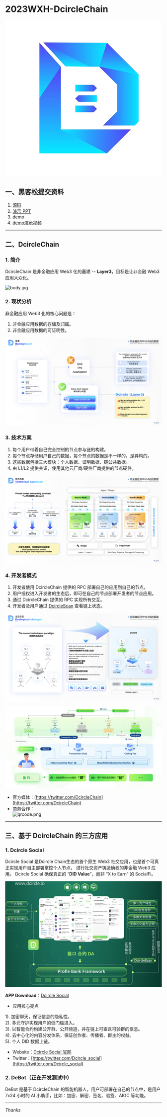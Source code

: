 # 2023WXH-DcircleChain

![logo.png](resource%2Flogo.png)

## 一、黑客松提交资料

1. [源码](src)
2. [演示 PPT](ppt)
3. [demo](demo)
4. [demo演示视频](demo)

---

## 二、DcircleChain

### 1. 简介

DcircleChain 是非金融应用 Web3 化的基建 -- **Layer3**，目标是让非金融 Web3 应用大众化。

![body.jpg](resource%2Fbody.jpg)

### 2. 现状分析

非金融应用 Web3 化的核心问题是：
1. 非金融应用数据的存储及归属。
2. 非金融应用数据的可证明性。

![ppt002.jpeg](resource%2Fppt002.jpeg)


### 3. 技术方案

1. 每个用户带着自己完全控制的节点参与链的构建。
2. 每个节点存储用户自己的数据，每个节点的数据是不一样的，是异构的。
3. 这些数据包括三大模块：个人数据、证明数据、链公共数据。
4. 由 L1/L2 提供共识，使用其他云厂商/硬件厂商提供的节点硬件。

![ppt003.jpeg](resource%2Fppt003.jpeg)


### 4. 开发者模式

1. 开发者使用 DcircleChain 提供的 RPC 部署自己的应用到自己的节点。
2. 用户授权进入开发者的生态后，即可在自己的节点部署开发者的节点应用。
3. 通过 DcircleChain 提供的 RPC 实现所有交互。
4. 开发者及用户通过 [DcircleScan](https://dcirclescan.io/#/user/0xaC57Ca79d37Ba9a38ADD3215FDD9D29036d3F6d4) 查看链上状态。

![ppt004.jpeg](resource%2Fppt004.jpeg)

![3.3.png](resource%2F3.3.png)

* 官方媒体：[https://twitter.com/DcircleChain](https://twitter.com/DcircleChain)
* 商务合作：   
![qrcode.png](resource%2Fqrcode.png)

---

## 三、基于 DcircleChain 的三方应用

### 1. Dcircle Social
Dcircle Social 是Dcircle Chain生态的首个原生 Web3 社交应用，也是首个可真正实现用户自主部署掌控个人节点，
进行社交资产铸造确权的非金融 Web3 应用。
Dcircle Social 确保真正的 “**DID Value**”，而非 “X to Earn” 的 SocialFi。

![3.2.png](resource%2F3.2.png)

**APP Download**：[Dcircle Social](https://dcircle.io/download.html)

* 应用核心亮点

1). 加密聊天，保证信息的隐私性。   
2). 多元守护实现用户的低门槛进入。   
3). 以智能合约构建公开群、公开频道，并在链上可查且可验群的信息。   
4). 去中心化的内容分发体系，保证创作者、传播者、群主的权益。   
5). 个人 DID 数据上链。   

* Website：[Dcircle Social 官网](https://dcircle.io/)
* Twitter：[https://twitter.com/Dcircle_social](https://twitter.com/Dcircle_social)

### 2. DeBot（正在开发测试中）
DeBot 是基于 DcircleChain 的智能机器人，用户可部署在自己的节点中，是用户 7x24 小时的 AI 小助手，比如：加密、解密、签名、验签、AIGC 等功能。

---

_Thanks_
